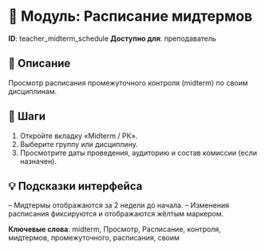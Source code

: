 # 📘 Модуль: Расписание мидтермов
**ID**: teacher_midterm_schedule
**Доступно для**: преподаватель

## 📝 Описание
Просмотр расписания промежуточного контроля (midterm) по своим дисциплинам.

## 🩜 Шаги
1. Откройте вкладку «Midterm / РК».
2. Выберите группу или дисциплину.
3. Просмотрите даты проведения, аудиторию и состав комиссии (если назначен).

## 💡 Подсказки интерфейса
– Мидтермы отображаются за 2 недели до начала.
– Изменения расписания фиксируются и отображаются жёлтым маркером.

**Ключевые слова**: midterm, Просмотр, Расписание, контроля, мидтермов, промежуточного, расписания, своим
